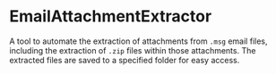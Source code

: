 # EmailAttachmentExtractor
A tool to automate the extraction of attachments from `.msg` email files, including the extraction of `.zip` files within those attachments. The extracted files are saved to a specified folder for easy access.
